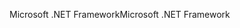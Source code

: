 <span data-ttu-id="8f955-101">Microsoft .NET Framework</span><span class="sxs-lookup"><span data-stu-id="8f955-101">Microsoft .NET Framework</span></span>